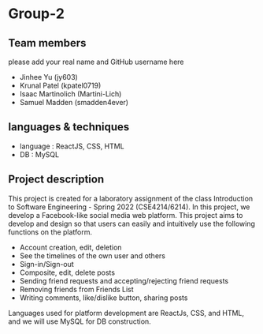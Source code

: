 # Group-2

## Team members 
please add your real name and GitHub username here

* Jinhee Yu (jy603)
* Krunal Patel (kpatel0719)
* Isaac Martinolich (Martini-Lich)
* Samuel Madden (smadden4ever)

## languages & techniques

* language : ReactJS, CSS, HTML
* DB : MySQL

## Project description
This project is created for a laboratory assignment of the class Introduction to Software Engineering - Spring 2022 (CSE4214/6214). In this project, we develop a Facebook-like social media web platform. This project aims to develop and design so that users can easily and intuitively use the following functions on the platform.

- Account creation, edit, deletion
- See the timelines of the own user and others
- Sign-in/Sign-out
- Composite, edit, delete posts
- Sending friend requests and accepting/rejecting friend requests
- Removing friends from Friends List
- Writing comments, like/dislike button, sharing posts

Languages used for platform development are ReactJs, CSS, and HTML, and we will use MySQL for DB construction.

